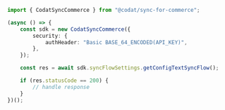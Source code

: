 <!-- Start SDK Example Usage -->
```typescript
import { CodatSyncCommerce } from "@codat/sync-for-commerce";

(async () => {
    const sdk = new CodatSyncCommerce({
        security: {
            authHeader: "Basic BASE_64_ENCODED(API_KEY)",
        },
    });

    const res = await sdk.syncFlowSettings.getConfigTextSyncFlow();

    if (res.statusCode == 200) {
        // handle response
    }
})();

```
<!-- End SDK Example Usage -->